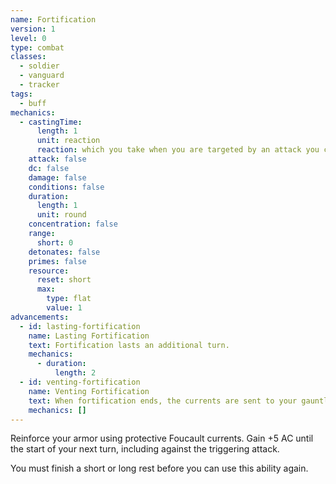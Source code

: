```yaml
---
name: Fortification
version: 1
level: 0
type: combat
classes:
  - soldier
  - vanguard
  - tracker
tags:
  - buff
mechanics:
  - castingTime:
      length: 1
      unit: reaction
      reaction: which you take when you are targeted by an attack you can see
    attack: false
    dc: false
    damage: false
    conditions: false
    duration:
      length: 1
      unit: round
    concentration: false
    range:
      short: 0
    detonates: false
    primes: false
    resource:
      reset: short
      max:
        type: flat
        value: 1
advancements:
  - id: lasting-fortification
    name: Lasting Fortification
    text: Fortification lasts an additional turn.
    mechanics:
      - duration:
          length: 2
  - id: venting-fortification
    name: Venting Fortification
    text: When fortification ends, the currents are sent to your gauntlets. Your next melee weapon attack is made at advantage and deals an additional 2d10 bludgeoning damage.
    mechanics: []
---
```

Reinforce your armor using protective Foucault currents. Gain +5 AC until the start of your next turn, including against
the triggering attack.

You must finish a short or long rest before you can use this ability again.
